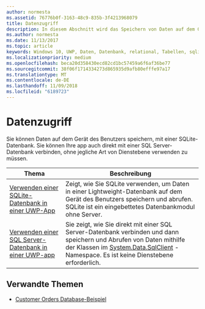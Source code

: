 ```yaml
---
author: normesta
ms.assetid: 76776b0f-3163-48c9-835b-3f4213968079
title: Datenzugriff
description: In diesem Abschnitt wird das Speichern von Daten auf dem Gerät in einer privaten Datenbank und die Verwendung der objektrelationalen Zuordnung in UWP-Apps (Universelle Windows-Plattform) erläutert.
ms.author: normesta
ms.date: 11/13/2017
ms.topic: article
keywords: Windows 10, UWP, Daten, Datenbank, relational, Tabellen, sqlite
ms.localizationpriority: medium
ms.openlocfilehash: beca20d358430ecd82cd1bc57459a6f6af36be77
ms.sourcegitcommit: 38f06f1714334273d865935d9afb80efffe97a17
ms.translationtype: MT
ms.contentlocale: de-DE
ms.lasthandoff: 11/09/2018
ms.locfileid: "6189723"
---
```

# <a name="data-access"></a>Datenzugriff

Sie können Daten auf dem Gerät des Benutzers speichern, mit einer SQLite-Datenbank. Sie können Ihre app auch direkt mit einer SQL Server-Datenbank verbinden, ohne jegliche Art von Dienstebene verwenden zu müssen.

| Thema | Beschreibung|
|-------|------------|
| [Verwenden einer SQLite-Datenbank in einer UWP-App](sqlite-databases.md) | Zeigt, wie Sie SQLite verwenden, um Daten in einer Lightweight-Datenbank auf dem Gerät des Benutzers speichern und abrufen. SQLite ist ein eingebettetes Datenbankmodul ohne Server. |
| [Verwenden einer SQL Server-Datenbank in einer UWP-app](sql-server-databases.md) | Sie zeigt, wie Sie direkt mit einer SQL Server-Datenbank verbinden und dann speichern und Abrufen von Daten mithilfe der Klassen im [System.Data.SqlClient](https://msdn.microsoft.com/library/system.data.sqlclient.aspx) -Namespace. Es ist keine Dienstebene erforderlich. |

## <a name="related-topics"></a>Verwandte Themen

* [Customer Orders Database-Beispiel](https://github.com/Microsoft/Windows-appsample-customers-orders-database)
